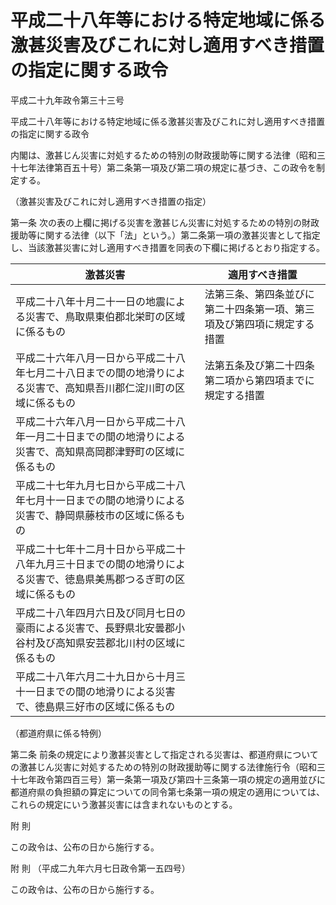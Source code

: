 # 平成二十八年等における特定地域に係る激甚災害及びこれに対し適用すべき措置の指定に関する政令

平成二十九年政令第三十三号

平成二十八年等における特定地域に係る激甚災害及びこれに対し適用すべき措置の指定に関する政令

内閣は、激甚じん災害に対処するための特別の財政援助等に関する法律（昭和三十七年法律第百五十号）第二条第一項及び第二項の規定に基づき、この政令を制定する。

（激甚災害及びこれに対し適用すべき措置の指定）

第一条 次の表の上欄に掲げる災害を激甚じん災害に対処するための特別の財政援助等に関する法律（以下「法」という。）第二条第一項の激甚災害として指定し、当該激甚災害に対し適用すべき措置を同表の下欄に掲げるとおり指定する。

激甚災害 | 適用すべき措置  
---|---  
平成二十八年十月二十一日の地震による災害で、鳥取県東伯郡北栄町の区域に係るもの | 法第三条、第四条並びに第二十四条第一項、第三項及び第四項に規定する措置  
平成二十六年八月一日から平成二十八年七月二十八日までの間の地滑りによる災害で、高知県吾川郡仁淀川町の区域に係るもの | 法第五条及び第二十四条第二項から第四項までに規定する措置  
平成二十六年八月一日から平成二十八年一月二十日までの間の地滑りによる災害で、高知県高岡郡津野町の区域に係るもの |   
平成二十七年九月七日から平成二十八年七月十一日までの間の地滑りによる災害で、静岡県藤枝市の区域に係るもの |   
平成二十七年十二月十日から平成二十八年九月三十日までの間の地滑りによる災害で、徳島県美馬郡つるぎ町の区域に係るもの |   
平成二十八年四月六日及び同月七日の豪雨による災害で、長野県北安曇郡小谷村及び高知県安芸郡北川村の区域に係るもの |   
平成二十八年六月二十九日から十月三十一日までの間の地滑りによる災害で、徳島県三好市の区域に係るもの |   
  
（都道府県に係る特例）

第二条 前条の規定により激甚災害として指定される災害は、都道府県についての激甚じん災害に対処するための特別の財政援助等に関する法律施行令（昭和三十七年政令第四百三号）第一条第一項及び第四十三条第一項の規定の適用並びに都道府県の負担額の算定についての同令第七条第一項の規定の適用については、これらの規定にいう激甚災害には含まれないものとする。

附 則

この政令は、公布の日から施行する。

附 則 （平成二九年六月七日政令第一五四号）

この政令は、公布の日から施行する。
